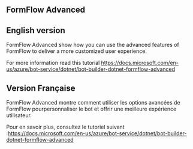 ## FormFlow Advanced

## English version

FormFlow Advanced show how you can use the advanced features of FormFlow to deliver a more customized user experience.

For more information read this tutorial https://docs.microsoft.com/en-us/azure/bot-service/dotnet/bot-builder-dotnet-formflow-advanced

## Version Française

FormFlow Advanced montre comment utiliser les options avancées de FormFlow pourpersonnaliser le bot et offrir une meilleure expérience utilisateur.

Pour en savoir plus, consultez le tutoriel suivant :https://docs.microsoft.com/en-us/azure/bot-service/dotnet/bot-builder-dotnet-formflow-advanced
